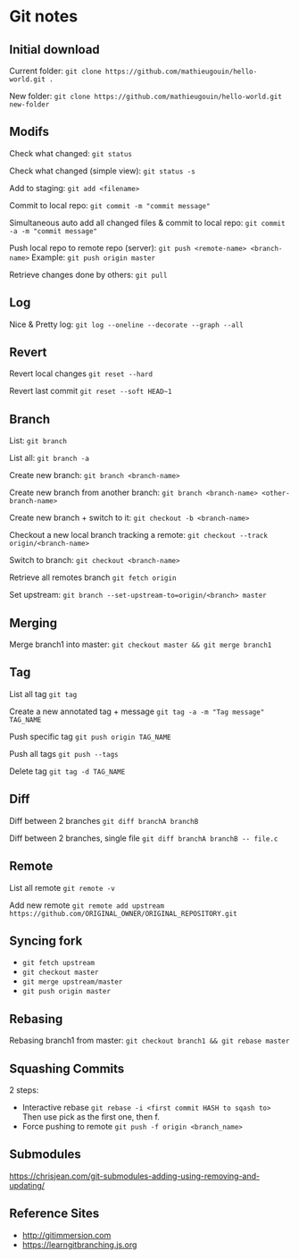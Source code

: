 # Git notes

## Initial download
Current folder:
`git clone https://github.com/mathieugouin/hello-world.git .`

New folder:
`git clone https://github.com/mathieugouin/hello-world.git new-folder`

## Modifs
Check what changed:
`git status`

Check what changed (simple view):
`git status -s`

Add to staging:
`git add <filename>`

Commit to local repo:
`git commit -m "commit message"`

Simultaneous auto add all changed files & commit to local repo:
`git commit -a -m "commit message"`

Push local repo to remote repo (server):
`git push <remote-name> <branch-name>`  Example: `git push origin master`

Retrieve changes done by others:
`git pull`

## Log
Nice & Pretty log:
`git log --oneline --decorate --graph --all`

## Revert
Revert local changes
`git reset --hard`

Revert last commit
`git reset --soft HEAD~1`

## Branch
List:
`git branch`

List all:
`git branch -a`

Create new branch:
`git branch <branch-name>`

Create new branch from another branch:
`git branch <branch-name> <other-branch-name>`

Create new branch + switch to it:
`git checkout -b <branch-name>`

Checkout a new local branch tracking a remote:
`git checkout --track origin/<branch-name>`

Switch to branch:
`git checkout <branch-name>`

Retrieve all remotes branch
`git fetch origin`

Set upstream:
`git branch --set-upstream-to=origin/<branch> master`

## Merging
Merge branch1 into master:
`git checkout master && git merge branch1`

## Tag
List all tag
`git tag`

Create a new annotated tag + message
`git tag -a -m "Tag message" TAG_NAME`

Push specific tag
`git push origin TAG_NAME`

Push all tags
`git push --tags`

Delete tag
`git tag -d TAG_NAME`

## Diff
Diff between 2 branches
`git diff branchA branchB`

Diff between 2 branches, single file
`git diff branchA branchB -- file.c`

## Remote
List all remote
`git remote -v`

Add new remote
`git remote add upstream https://github.com/ORIGINAL_OWNER/ORIGINAL_REPOSITORY.git`

## Syncing fork
* `git fetch upstream`
* `git checkout master`
* `git merge upstream/master`
* `git push origin master`

## Rebasing
Rebasing branch1 from master:
`git checkout branch1 && git rebase master`

## Squashing Commits
2 steps:
* Interactive rebase `git rebase -i <first commit HASH to sqash to>` Then use pick as the first one, then f.
* Force pushing to remote `git push -f origin <branch_name>`

## Submodules
https://chrisjean.com/git-submodules-adding-using-removing-and-updating/

## Reference Sites
* http://gitimmersion.com
* https://learngitbranching.js.org

